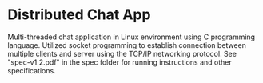 # Distributed Chat App
Multi-threaded chat application in Linux environment using C programming language. Utilized socket programming to establish connection between multiple clients and server using the TCP/IP networking protocol. See "spec-v1.2.pdf" in the spec folder for running instructions and other specifications.
